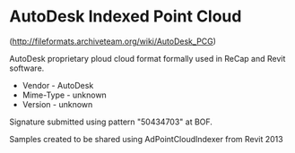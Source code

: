 # AutoDesk Indexed Point Cloud

(http://fileformats.archiveteam.org/wiki/AutoDesk_PCG)

AutoDesk proprietary ploud cloud format formally used in ReCap and Revit software.  

* Vendor - AutoDesk
* Mime-Type - unknown
* Version - unknown

Signature submitted using pattern "50434703" at BOF.

Samples created to be shared using AdPointCloudIndexer from Revit 2013